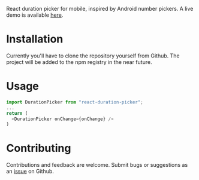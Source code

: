 React duration picker for mobile, inspired by Android number pickers. A live demo is available [here](https://flurmbo.github.io/react-duration-picker).

# Installation

Currently you'll have to clone the repository yourself from Github. The project will be added to the npm registry in the near future.

# Usage

```javascript
import DurationPicker from "react-duration-picker";
...
return (
  <DurationPicker onChange={onChange} />
)
```

# Contributing

Contributions and feedback are welcome. Submit bugs or suggestions as an [issue](https://github.com/flurmbo/react-duration-picker/issues) on Github.
